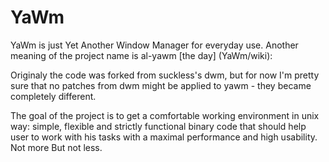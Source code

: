 YaWm
====

YaWm is just Yet Another Window Manager for everyday use. Another meaning of the project name is al-yawm [the day] (YaWm/wiki):

Originaly the code was forked from suckless's dwm, but for now I'm pretty sure that
no patches from dwm might be applied to yawm - they became completely different.

The goal of the project is to get a comfortable working environment in unix way:
simple, flexible and strictly functional binary code that should help user to work
with his tasks with a maximal performance and high usability.
Not more But not less.